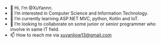 - 👋 Hi, I’m @XuYannn.
- 👀 I’m interested in Computer Science and Information Technology.
- 🌱 I’m currently learning ASP.NET MVC, python, Kotlin and IoT.
- 💞️ I’m looking to collaborate on some junior or senior programmer who involve in same IT field.
- 📫 How to reach me via xuyanliow13@gmail.com

<!---
XuYannn/XuYannn is a ✨ special ✨ repository because its `README.md` (this file) appears on your GitHub profile.
You can click the Preview link to take a look at your changes.
--->
